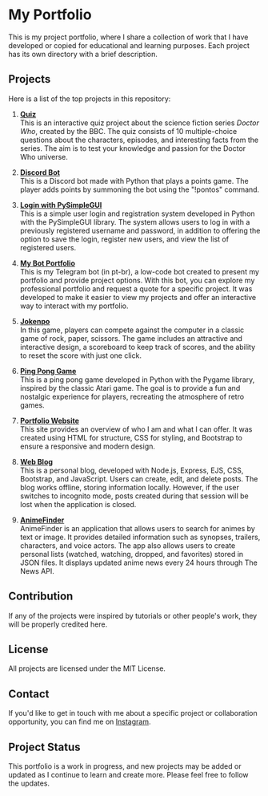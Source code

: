 # My Portfolio
This is my project portfolio, where I share a collection of work that I have developed or copied for educational and learning purposes. Each project has its own directory with a brief description.

## Projects
Here is a list of the top projects in this repository:

1. **[Quiz](https://berghzg.github.io/My-Portfolio/Quiz/)**  
   This is an interactive quiz project about the science fiction series *Doctor Who*, created by the BBC. The quiz consists of 10 multiple-choice questions about the characters, episodes, and interesting facts from the series. The aim is to test your knowledge and passion for the Doctor Who universe.

2. **[Discord Bot](https://github.com/BerghzG/My-Portfolio/tree/main/Bot%20de%20Discord)**  
   This is a Discord bot made with Python that plays a points game. The player adds points by summoning the bot using the "!pontos" command.

3. **[Login with PySimpleGUI](https://github.com/BerghzG/My-Portfolio/tree/main/PySimpleGui%20Login)**  
   This is a simple user login and registration system developed in Python with the PySimpleGUI library. The system allows users to log in with a previously registered username and password, in addition to offering the option to save the login, register new users, and view the list of registered users.

4. **[My Bot Portfolio](https://t.me/BerghzBot)**  
   This is my Telegram bot (in pt-br), a low-code bot created to present my portfolio and provide project options. With this bot, you can explore my professional portfolio and request a quote for a specific project. It was developed to make it easier to view my projects and offer an interactive way to interact with my portfolio.

5. **[Jokenpo](https://berghzg.github.io/My-Portfolio/Jokenpo/)**  
   In this game, players can compete against the computer in a classic game of rock, paper, scissors. The game includes an attractive and interactive design, a scoreboard to keep track of scores, and the ability to reset the score with just one click.

6. **[Ping Pong Game](https://github.com/BerghzG/My-Portfolio/tree/main/PyGame%20Project)**  
   This is a ping pong game developed in Python with the Pygame library, inspired by the classic Atari game. The goal is to provide a fun and nostalgic experience for players, recreating the atmosphere of retro games.

7. **[Portfolio Website](https://berghzg.github.io/My-Portfolio/Bootstap%20Portifolio/)**  
   This site provides an overview of who I am and what I can offer. It was created using HTML for structure, CSS for styling, and Bootstrap to ensure a responsive and modern design.

8. **[Web Blog](https://blog-w1k7.onrender.com/)**  
   This is a personal blog, developed with Node.js, Express, EJS, CSS, Bootstrap, and JavaScript. Users can create, edit, and delete posts. The blog works offline, storing information locally. However, if the user switches to incognito mode, posts created during that session will be lost when the application is closed.

9. **[AnimeFinder](https://animefinder-9dp1.onrender.com)**  
   AnimeFinder is an application that allows users to search for animes by text or image. It provides detailed information such as synopses, trailers, characters, and voice actors. The app also allows users to create personal lists (watched, watching, dropped, and favorites) stored in JSON files. It displays updated anime news every 24 hours through The News API.

## Contribution
If any of the projects were inspired by tutorials or other people's work, they will be properly credited here.

## License
All projects are licensed under the MIT License.

## Contact
If you'd like to get in touch with me about a specific project or collaboration opportunity, you can find me on [Instagram](https://www.instagram.com/berghz_g/).

## Project Status
This portfolio is a work in progress, and new projects may be added or updated as I continue to learn and create more. Please feel free to follow the updates.
